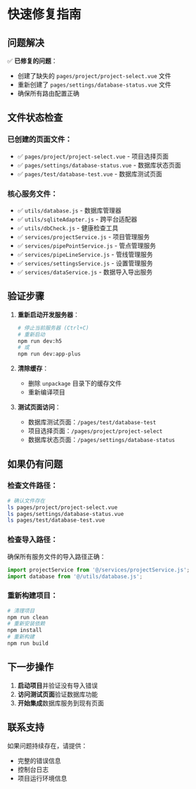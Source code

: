 # 快速修复指南

## 问题解决

✅ **已修复的问题**：
- 创建了缺失的 `pages/project/project-select.vue` 文件
- 重新创建了 `pages/settings/database-status.vue` 文件
- 确保所有路由配置正确

## 文件状态检查

### 已创建的页面文件：
- ✅ `pages/project/project-select.vue` - 项目选择页面
- ✅ `pages/settings/database-status.vue` - 数据库状态页面  
- ✅ `pages/test/database-test.vue` - 数据库测试页面

### 核心服务文件：
- ✅ `utils/database.js` - 数据库管理器
- ✅ `utils/sqliteAdapter.js` - 跨平台适配器
- ✅ `utils/dbCheck.js` - 健康检查工具
- ✅ `services/projectService.js` - 项目管理服务
- ✅ `services/pipePointService.js` - 管点管理服务
- ✅ `services/pipeLineService.js` - 管线管理服务
- ✅ `services/settingsService.js` - 设置管理服务
- ✅ `services/dataService.js` - 数据导入导出服务

## 验证步骤

1. **重新启动开发服务器**：
   ```bash
   # 停止当前服务器 (Ctrl+C)
   # 重新启动
   npm run dev:h5
   # 或
   npm run dev:app-plus
   ```

2. **清除缓存**：
   - 删除 `unpackage` 目录下的缓存文件
   - 重新编译项目

3. **测试页面访问**：
   - 数据库测试页面：`/pages/test/database-test`
   - 项目选择页面：`/pages/project/project-select`  
   - 数据库状态页面：`/pages/settings/database-status`

## 如果仍有问题

### 检查文件路径：
```bash
# 确认文件存在
ls pages/project/project-select.vue
ls pages/settings/database-status.vue
ls pages/test/database-test.vue
```

### 检查导入路径：
确保所有服务文件的导入路径正确：
```javascript
import projectService from '@/services/projectService.js';
import database from '@/utils/database.js';
```

### 重新构建项目：
```bash
# 清理项目
npm run clean
# 重新安装依赖
npm install
# 重新构建
npm run build
```

## 下一步操作

1. **启动项目**并验证没有导入错误
2. **访问测试页面**验证数据库功能
3. **开始集成**数据库服务到现有页面

## 联系支持

如果问题持续存在，请提供：
- 完整的错误信息
- 控制台日志
- 项目运行环境信息